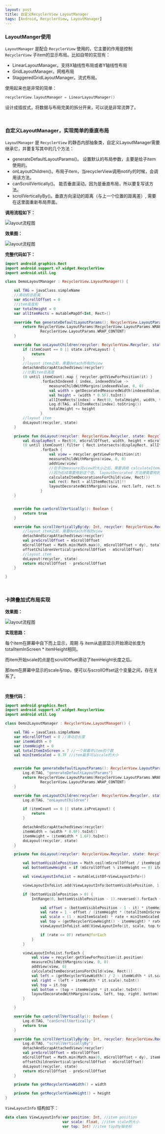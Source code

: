 ```yaml
---
layout: post
title: 自定义RecyclerView LayoutManager
tags: [Android, RecyclerView, LayoutManager]
---
```




### LayoutManger使用

`LayoutManager` 是配合 `RecyclerView` 使用的，它主要的作用是控制 `RecyclerView` 子item的显示布局。比如自带的实现有：

- LinearLayoutManager。支持X轴线性布局或者Y轴线性布局
- GridLayoutManager。网格布局
- StaggeredGridLayoutManager。流式布局。

使用起来也是非常的简单：

```kotlin
recyclerView.layoutManager = LinearLayoutManager()
```

设计成插拔式，将数据与布局完美的拆分开来，可以说是非常流弊了。

<br />



### 自定义LayoutManager，实现简单的垂直布局

`LayoutManager` 是 `RecyclerView` 的静态内部抽象类，自定义LayoutManager需要继承它，并要复写其中的几个方法：

- generateDefaultLayoutParams()。 设置默认的布局参数，主要是给子item使用的。
- onLayoutChildren()。布局子item，当recyclerView调用notify的时候，会调用该方法。
- canScrollVertically()。 能否垂直滚动。因为是垂直布局，所以要复写该方法。
- scrollVerticallyBy()。垂直方向滚动的距离（与上一个位置的距离差）, 需要在这里面重新布局界面。

**调用流程如下：**

![layout流程图]({{site.baseurl}}/assets/img/pexels/LayoutManager.jpg)

**效果图：**

![layout流程图]({{site.baseurl}}/assets/img/pexels/layoutmanager_vertical.jpg)

**完整代码如下：**

```kotlin
import android.graphics.Rect
import android.support.v7.widget.RecyclerView
import android.util.Log

class DemoLayoutManager : RecyclerView.LayoutManager() {

    val TAG = javaClass.simpleName
    //滑动的总距离
    var mScrollOffset = 0 
    //item高度和
    var totalHeight = 0 
    var allItemRects = mutableMapOf<Int, Rect>()

    override fun generateDefaultLayoutParams(): RecyclerView.LayoutParams {
        return RecyclerView.LayoutParams(RecyclerView.LayoutParams.WRAP_CONTENT,
                RecyclerView.LayoutParams.WRAP_CONTENT)
    }

    override fun onLayoutChildren(recycler: RecyclerView.Recycler, state: RecyclerView.State) {
        if (itemCount == 0 || state.isPreLayout) {
            return
        }
		//layout item之前，需要detach所有的view
        detachAndScrapAttachedViews(recycler)
        //计算item总高度
        (0 until itemCount).map { recycler.getViewForPosition(it) }
                .forEachIndexed { index, indexedValue ->
                    measureChildWithMargins(indexedValue, 0, 0)
                    val width = getDecoratedMeasuredWidth(indexedValue)
                    val height = (width * 0.5F).toInt()
                    allItemRects[index] = Rect(0, totalHeight, width, totalHeight + height)
                    Log.d(TAG, allItemRects[index].toString())
                    totalHeight += height
                }
        //layout item
        doLayout(recycler, state)
    }

    private fun doLayout(recycler: RecyclerView.Recycler, state: RecyclerView.State) {
        val displayRect = Rect(0, mScrollOffset, width, height + mScrollOffset)
        (0 until itemCount).filter { Rect.intersects(displayRect, allItemRects[it]) }
                .forEach {
                    val view = recycler.getViewForPosition(it)
                    measureChildWithMargins(view, 0, 0)
                    addView(view)
                    //在手动measure完view的大小之后，需要调用 calculateItemDecorationsForChild ，计算出item decorator的大小，并保存在lp.mDecorInsets中
                    //因为后续需要用到这个值， layoutDecorated 方法便需要用到
                    calculateItemDecorationsForChild(view, Rect())
                    val rect: Rect = allItemRects[it]!!
                    layoutDecoratedWithMargins(view, rect.left, rect.top - mScrollOffset, rect.right,rect.bottom - mScrollOffset)
                }
    }


    override fun canScrollVertically(): Boolean {
        return true
    }

    override fun scrollVerticallyBy(dy: Int, recycler: RecyclerView.Recycler, state: RecyclerView.State): Int {
        //layout item之前，需要detach所有的view
        detachAndScrapAttachedViews(recycler)
        val preScrollOffset = mScrollOffset
        mScrollOffset = Math.min(Math.max(0, mScrollOffset + dy), totalHeight - height)
        offsetChildrenVertical(preScrollOffset - mScrollOffset)
        //layout item
        doLayout(recycler, state)
        return mScrollOffset - preScrollOffset
    }

}
```

<br />



### 卡牌叠加式布局实现

**效果图：**

![layout流程图]({{site.baseurl}}/assets/img/pexels/layoutmanager_card.jpg)

**实现思路：**

每个item在屏幕中自下而上显示，周期 与 item从底部显示开始滑动长度为 totalItemInScreen * itemHeight相同。

而item开始scale的点是在scrollOffset滑动了itemHeight长度之后。

那item在屏幕中显示的scale与top，便可以与scrollOffset这个变量之间，存在关系了。

<br >



**完整代码：**

```kotlin
import android.graphics.Rect
import android.support.v7.widget.RecyclerView
import android.util.Log

class Demo2LayoutManager : RecyclerView.LayoutManager() {

    val TAG = javaClass.simpleName
    var mScrollOffset = 0 //滑动总长度
    var itemWidth = 0
    var itemHeight = 0
    val totalItemInScreen = 7 //一个屏幕中item的个数
    val minItemScaled = 0.7F //item最多可以scale的大小


    override fun generateDefaultLayoutParams(): RecyclerView.LayoutParams {
        Log.d(TAG, "generateDefaultLayoutParams")
        return RecyclerView.LayoutParams(RecyclerView.LayoutParams.WRAP_CONTENT,
                RecyclerView.LayoutParams.WRAP_CONTENT)
    }

    override fun onLayoutChildren(recycler: RecyclerView.Recycler, state: RecyclerView.State) {
        Log.d(TAG, "onLayoutChildren")

        if (itemCount == 0 || state.isPreLayout) {
            return
        }

        detachAndScrapAttachedViews(recycler)
        itemWidth = (width * 0.9F).toInt()
        itemHeight = (itemWidth * 1.6F).toInt()
        doLayout(recycler, state)
    }

    private fun doLayout(recycler: RecyclerView.Recycler, state: RecyclerView.State) {

        val bottomVisiblePosition = Math.ceil(mScrollOffset / itemHeight.toDouble()).toInt()
        val bottomViewHeight = if (mScrollOffset % itemHeight == 0) itemHeight else mScrollOffset % itemHeight

        val viewLayoutInfoList = mutableListOf<ViewLayoutInfo>()

        viewLayoutInfoList.add(ViewLayoutInfo(bottomVisiblePosition, 1.0F, getRecyclerViewHeight() - bottomViewHeight))

        if (bottomVisiblePosition > 0) {
            IntRange(0, bottomVisiblePosition - 1).reversed().forEach {

                val offset = (bottomVisiblePosition - 1 - it) * itemHeight + bottomViewHeight
                val rate = 1 - offset / (itemHeight * (totalItemInScreen - 1F))
                val scale = (1 - minItemScaled) * rate + minItemScaled
                val top = (getRecyclerViewHeight() - itemHeight) * rate * rate
                viewLayoutInfoList.add(ViewLayoutInfo(it, scale, top.toInt()))

                if (rate <= 0F) return@forEach
            }
        }

        viewLayoutInfoList.forEach {
            val view = recycler.getViewForPosition(it.position)
            measureChildWithMargins(view, 0, 0)
            addView(view, 0)
            calculateItemDecorationsForChild(view, Rect())
            val left = (getRecyclerViewWidth() / 2 - itemWidth * it.scale / 2).toInt()
            val right = (left + itemWidth * it.scale).toInt()
            val top = it.top
            val bottom = (top + itemHeight * it.scale).toInt()
            layoutDecoratedWithMargins(view, left, top, right, bottom)
        }

    }

    override fun canScrollVertically(): Boolean {
        Log.d(TAG, "canScrollVertically")
        return true
    }

    override fun scrollVerticallyBy(dy: Int, recycler: RecyclerView.Recycler, state: RecyclerView.State): Int {
        Log.d(TAG, "scrollVerticallyBy")
        detachAndScrapAttachedViews(recycler)
        val preScrollOffset = mScrollOffset
        mScrollOffset = Math.min(Math.max(0, mScrollOffset + dy), itemHeight * (itemCount - 1))
        offsetChildrenVertical(preScrollOffset - mScrollOffset)
        doLayout(recycler, state)
        return mScrollOffset - preScrollOffset
    }

    private fun getRecyclerViewWidth() = width

    private fun getRecyclerViewHeight() = height
}
```

`ViewLayoutInfo` 结构如下：

```kotlin
data class ViewLayoutInfo(var position: Int, //item position
                          var scale: Float, //item scale的大小
                          var top: Int) //item top的y轴坐标
```

